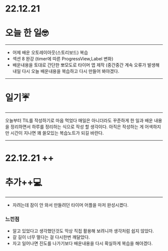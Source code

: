 # 22.12.21

# 오늘 한 일🤓

---

- 어제 배운 오토레이아웃(스토리보드) 복습
- 섹션 8 완강 (timer에 따른 ProgressView,Label 변화)
- 배운내용을 토대로 간단한 뽀모도로 타이머 앱 제작 (중간중간 계속 오류가 발생해 내일 다시 오늘 배운내용을 복습하고 다시 만들어 봐야겠다.

---

# 일기☔️

---

오늘부터 TIL를 작성하기로 마음 먹었다 매일은 아니더라도 꾸준하게 한 일과 배운 내용을 정리하면서 하루를 정리하는 식으로 작성 할 생각이다. 아직은 작성하는 게 어색하지만 시간이 지나면 꽤 쓸모있는 복습노트가 되길 바란다.

---

# 22.12.21 ++

# 추가++💻

---

- 자려는데 잠이 안 와서 만들려던 타이머 어플을 마저 완성시켰다.

### 느낀점

- 알고 있었다고 생각했던것도 막상 직접 활용해 보려니까 생각처럼 쉽지 않았다.
- 갈 길이 너무 멀다는 걸 다시한번 깨달았다.
- 자고 일어나면 진도를 나가기보다 배운내용을 다시 확실하게 복습을 해야겠다.

